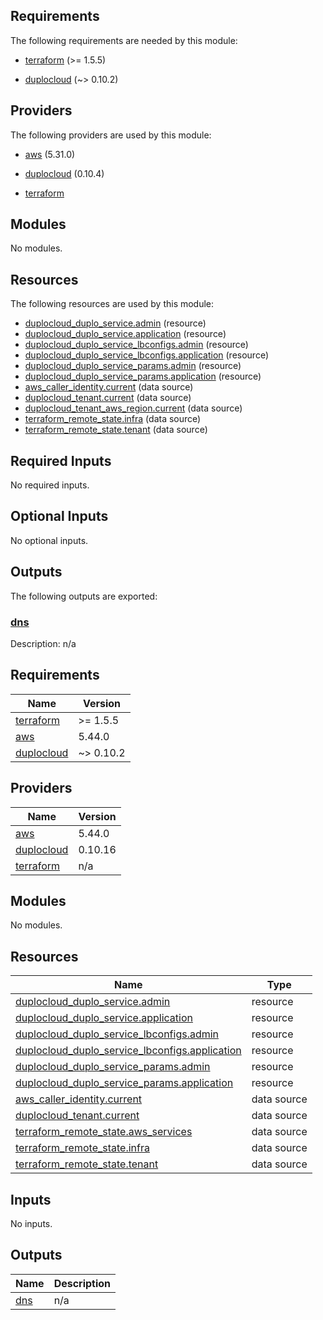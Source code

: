 ## Requirements

The following requirements are needed by this module:

- <a name="requirement_terraform"></a> [terraform](#requirement\_terraform) (>= 1.5.5)

- <a name="requirement_duplocloud"></a> [duplocloud](#requirement\_duplocloud) (~> 0.10.2)

## Providers

The following providers are used by this module:

- <a name="provider_aws"></a> [aws](#provider\_aws) (5.31.0)

- <a name="provider_duplocloud"></a> [duplocloud](#provider\_duplocloud) (0.10.4)

- <a name="provider_terraform"></a> [terraform](#provider\_terraform)

## Modules

No modules.

## Resources

The following resources are used by this module:

- [duplocloud_duplo_service.admin](https://registry.terraform.io/providers/duplocloud/duplocloud/latest/docs/resources/duplo_service) (resource)
- [duplocloud_duplo_service.application](https://registry.terraform.io/providers/duplocloud/duplocloud/latest/docs/resources/duplo_service) (resource)
- [duplocloud_duplo_service_lbconfigs.admin](https://registry.terraform.io/providers/duplocloud/duplocloud/latest/docs/resources/duplo_service_lbconfigs) (resource)
- [duplocloud_duplo_service_lbconfigs.application](https://registry.terraform.io/providers/duplocloud/duplocloud/latest/docs/resources/duplo_service_lbconfigs) (resource)
- [duplocloud_duplo_service_params.admin](https://registry.terraform.io/providers/duplocloud/duplocloud/latest/docs/resources/duplo_service_params) (resource)
- [duplocloud_duplo_service_params.application](https://registry.terraform.io/providers/duplocloud/duplocloud/latest/docs/resources/duplo_service_params) (resource)
- [aws_caller_identity.current](https://registry.terraform.io/providers/hashicorp/aws/latest/docs/data-sources/caller_identity) (data source)
- [duplocloud_tenant.current](https://registry.terraform.io/providers/duplocloud/duplocloud/latest/docs/data-sources/tenant) (data source)
- [duplocloud_tenant_aws_region.current](https://registry.terraform.io/providers/duplocloud/duplocloud/latest/docs/data-sources/tenant_aws_region) (data source)
- [terraform_remote_state.infra](https://registry.terraform.io/providers/hashicorp/terraform/latest/docs/data-sources/remote_state) (data source)
- [terraform_remote_state.tenant](https://registry.terraform.io/providers/hashicorp/terraform/latest/docs/data-sources/remote_state) (data source)

## Required Inputs

No required inputs.

## Optional Inputs

No optional inputs.

## Outputs

The following outputs are exported:

### <a name="output_dns"></a> [dns](#output\_dns)

Description: n/a

<!-- BEGIN_TF_DOCS -->
## Requirements

| Name | Version |
|------|---------|
| <a name="requirement_terraform"></a> [terraform](#requirement\_terraform) | >= 1.5.5 |
| <a name="requirement_aws"></a> [aws](#requirement\_aws) | 5.44.0 |
| <a name="requirement_duplocloud"></a> [duplocloud](#requirement\_duplocloud) | ~> 0.10.2 |

## Providers

| Name | Version |
|------|---------|
| <a name="provider_aws"></a> [aws](#provider\_aws) | 5.44.0 |
| <a name="provider_duplocloud"></a> [duplocloud](#provider\_duplocloud) | 0.10.16 |
| <a name="provider_terraform"></a> [terraform](#provider\_terraform) | n/a |

## Modules

No modules.

## Resources

| Name | Type |
|------|------|
| [duplocloud_duplo_service.admin](https://registry.terraform.io/providers/duplocloud/duplocloud/latest/docs/resources/duplo_service) | resource |
| [duplocloud_duplo_service.application](https://registry.terraform.io/providers/duplocloud/duplocloud/latest/docs/resources/duplo_service) | resource |
| [duplocloud_duplo_service_lbconfigs.admin](https://registry.terraform.io/providers/duplocloud/duplocloud/latest/docs/resources/duplo_service_lbconfigs) | resource |
| [duplocloud_duplo_service_lbconfigs.application](https://registry.terraform.io/providers/duplocloud/duplocloud/latest/docs/resources/duplo_service_lbconfigs) | resource |
| [duplocloud_duplo_service_params.admin](https://registry.terraform.io/providers/duplocloud/duplocloud/latest/docs/resources/duplo_service_params) | resource |
| [duplocloud_duplo_service_params.application](https://registry.terraform.io/providers/duplocloud/duplocloud/latest/docs/resources/duplo_service_params) | resource |
| [aws_caller_identity.current](https://registry.terraform.io/providers/hashicorp/aws/5.44.0/docs/data-sources/caller_identity) | data source |
| [duplocloud_tenant.current](https://registry.terraform.io/providers/duplocloud/duplocloud/latest/docs/data-sources/tenant) | data source |
| [terraform_remote_state.aws_services](https://registry.terraform.io/providers/hashicorp/terraform/latest/docs/data-sources/remote_state) | data source |
| [terraform_remote_state.infra](https://registry.terraform.io/providers/hashicorp/terraform/latest/docs/data-sources/remote_state) | data source |
| [terraform_remote_state.tenant](https://registry.terraform.io/providers/hashicorp/terraform/latest/docs/data-sources/remote_state) | data source |

## Inputs

No inputs.

## Outputs

| Name | Description |
|------|-------------|
| <a name="output_dns"></a> [dns](#output\_dns) | n/a |
<!-- END_TF_DOCS -->
